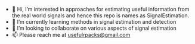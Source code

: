 - 👋 Hi, I’m interested in approaches for estimating useful information from the real world signals and hence this repo is names as SignalEstimation.
- 🌱 I’m currently learning methods in signal estimation and detection
- 💞️ I’m looking to collaborate on various aspects of signal estimation
- 📫 Please reach me at usefulrpacks@gmail.com

<!---
SignalEstimation/SignalEstimation is a ✨ special ✨ repository because its `README.md` (this file) appears on your GitHub profile.
You can click the Preview link to take a look at your changes.
--->
